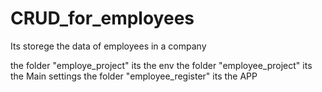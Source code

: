 # CRUD_for_employees
Its storege the data of employees in a company

the folder "employe_project" its the env
the folder "employee_project" its the Main settings
the folder "employee_register" its the APP
